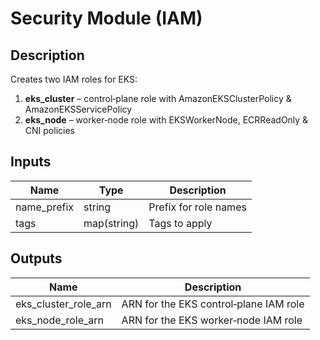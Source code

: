# Security Module (IAM)

## Description
Creates two IAM roles for EKS:
1. **eks_cluster** – control‑plane role with AmazonEKSClusterPolicy & AmazonEKSServicePolicy  
2. **eks_node** – worker‑node role with EKSWorkerNode, ECRReadOnly & CNI policies  

## Inputs
| Name         | Type         | Description                     |
|--------------|--------------|---------------------------------|
| name_prefix  | string       | Prefix for role names           |
| tags         | map(string)  | Tags to apply                   |

## Outputs
| Name                    | Description                                    |
|-------------------------|------------------------------------------------|
| eks_cluster_role_arn    | ARN for the EKS control‑plane IAM role         |
| eks_node_role_arn       | ARN for the EKS worker‑node IAM role           |
